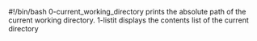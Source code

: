 #!/bin/bash
0-current_working_directory prints the absolute path of the current working directory.
1-listit displays the contents list of the current directory
